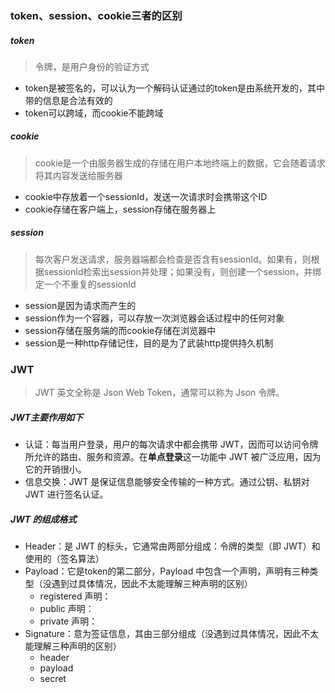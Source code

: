 ### token、session、cookie三者的区别

##### token

> 令牌，是用户身份的验证方式

- token是被签名的，可以认为一个解码认证通过的token是由系统开发的，其中带的信息是合法有效的
- token可以跨域，而cookie不能跨域

 

##### cookie

> cookie是一个由服务器生成的存储在用户本地终端上的数据，它会随着请求将其内容发送给服务器

- cookie中存放着一个sessionId，发送一次请求时会携带这个ID
- cookie存储在客户端上，session存储在服务器上



##### session

> 每次客户发送请求，服务器端都会检查是否含有sessionId。如果有，则根据sessionId检索出session并处理；如果没有，则创建一个session，并绑定一个不重复的sessionId

- session是因为请求而产生的
- session作为一个容器，可以存放一次浏览器会话过程中的任何对象
- session存储在服务端的而cookie存储在浏览器中
- session是一种http存储记住，目的是为了武装http提供持久机制



### JWT

> JWT 英文全称是 Json Web Token，通常可以称为 Json 令牌。

##### JWT主要作用如下

- 认证：每当用户登录，用户的每次请求中都会携带 JWT，因而可以访问令牌所允许的路由、服务和资源。在**单点登录**这一功能中 JWT 被广泛应用，因为它的开销很小。
- 信息交换：JWT 是保证信息能够安全传输的一种方式。通过公钥、私钥对 JWT 进行签名认证。

##### JWT 的组成格式

- Header：是 JWT 的标头，它通常由两部分组成：令牌的类型（即 JWT）和使用的（签名算法）
- Payload：它是token的第二部分，Payload 中包含一个声明，声明有三种类型（没遇到过具体情况，因此不太能理解三种声明的区别）
  - registered 声明：
  - public 声明：
  - private 声明：
- Signature：意为签证信息，其由三部分组成（没遇到过具体情况，因此不太能理解三种声明的区别）
  - header
  - payload
  - secret







